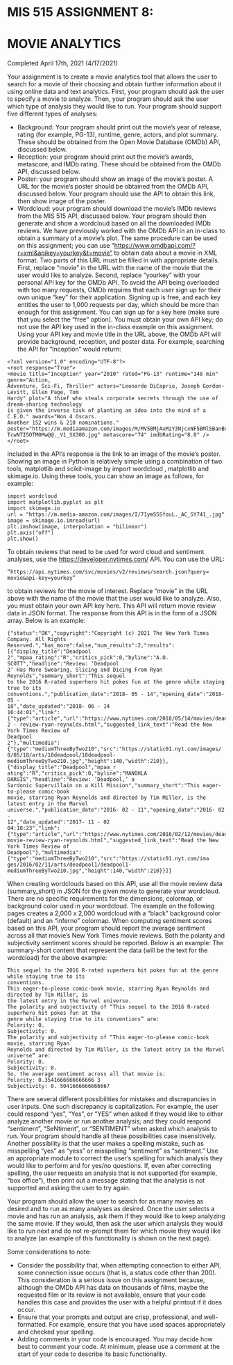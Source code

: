 # MIS 515 ASSIGNMENT 8:

# MOVIE ANALYTICS

Completed April 17th, 2021 (4/17/2021)

Your assignment is to create a movie analytics tool that allows the user to search for a movie of
their choosing and obtain further information about it using online data and text analytics. First,
your program should ask the user to specify a movie to analyze. Then, your program should ask
the user which type of analysis they would like to run. Your program should support five
different types of analyses:
- Background: Your program should print out the movie’s year of release, rating (for
    example, PG-13), runtime, genre, actors, and plot summary. These should be obtained
    from the Open Movie Database (OMDb) API, discussed below.
- Reception: your program should print out the movie’s awards, metascore, and IMDb
    rating. These should be obtained from the OMDb API, discussed below.
- Poster: your program should show an image of the movie’s poster. A URL for the
    movie’s poster should be obtained from the OMDb API, discussed below. Your program
    should use the API to obtain this link, then show image of the poster.
- Wordcloud: your program should download the movie’s IMDb reviews from the MIS
    515 API, discussed below. Your program should then generate and show a wordcloud
    based on all the downloaded IMDb reviews.
We have previously worked with the OMDb API in an in-class to obtain a summary of a movie’s
plot. The same procedure can be used on this assignment; you can use
“https://www.omdbapi.com/?r=xml&apikey=yourkey&t=movie” to obtain data about a movie in
XML format. Two parts of this URL must be filled in with appropriate details. First, replace
“movie” in the URL with the name of the movie that the user would like to analyze. Second,
replace “yourkey” with your personal API key for the OMDb API. To avoid the API being
overloaded with too many requests, OMDb requires that each user sign up for their own unique
“key” for their application. Signing up is free, and each key entitles the user to 1,000 requests per
day, which should be more than enough for this assignment. You can sign up for a key here
(make sure that you select the “free” option). You must obtain your own API key; do not use the
API key used in the in-class example on this assignment.
Using your API key and movie title in the URL above, the OMDb API will provide background,
reception, and poster data. For example, searching the API for “Inception” would return:
```
<?xml version="1.0" encoding="UTF-8"?>
<root response="True">
<movie title="Inception" year="2010" rated="PG-13" runtime="148 min" genre="Action,
Adventure, Sci-Fi, Thriller" actors="Leonardo DiCaprio, Joseph Gordon-Levitt, Ellen Page, Tom
Hardy" plot="A thief who steals corporate secrets through the use of dream-sharing technology
is given the inverse task of planting an idea into the mind of a C.E.O." awards="Won 4 Oscars.
Another 152 wins & 210 nominations."
poster="https://m.mediaamazon.com/images/M/MV5BMjAxMzY3NjcxNF5BMl5BanBnXkFtZ
TcwNTI5OTM0Mw@@._V1_SX300.jpg" metascore="74" imdbRating="8.8" />
</root>
```
Included in the API’s response is the link to an image of the movie’s poster. Showing an image
in Python is relatively simple using a combination of two tools, matplotlib and scikit-image by
import wordcloud , matplotlib and skimage.io. Using these tools, you can show an image as
follows, for example:
```
import wordcloud
import matplotlib.pyplot as plt
import skimage.io
url = "https://m.media-amazon.com/images/I/71ymSSSfouL._AC_SY741_.jpg"
image = skimage.io.imread(url)
plt.imshow(image, interpolation = "bilinear")
plt.axis("off")
plt.show()
```
To obtain reviews that need to be used for word cloud and sentiment analyses, use the
https://developer.nytimes.com/ API. You can use the URL:
```
“https://api.nytimes.com/svc/movies/v2/reviews/search.json?query= movie&api-key=yourkey”
```
to obtain reviews for the movie of interest. Replace “movie” in the URL above with the name of
the movie that the user would like to analyze. Also, you must obtain your own API key here.
This API will return movie review data in JSON format. The response from this API is in the
form of a JSON array. Below is an example:
```
{"status":"OK","copyright":"Copyright (c) 2021 The New York Times Company. All Rights
Reserved.","has_more":false,"num_results":2,"results":[{"display_title":"Deadpool
2","mpaa_rating":"R","critics_pick":0,"byline":"A.O. SCOTT","headline":"Review: ‘Deadpool
2’ Has More Swearing, Slicing and Dicing From Ryan Reynolds","summary_short":"This sequel
to the 2016 R-rated superhero hit pokes fun at the genre while staying true to its
conventions.","publication_date":"2018- 05 - 14","opening_date":"2018- 05 -
18","date_updated":"2018- 06 - 14
16:44:01","link":{"type":"article","url":"https://www.nytimes.com/2018/05/14/movies/deadpool-
2 - review-ryan-reynolds.html","suggested_link_text":"Read the New York Times Review of
Deadpool
2"},"multimedia":{"type":"mediumThreeByTwo210","src":"https://static01.nyt.com/images/
8/05/18/arts/18deadpool/18deadpool-
mediumThreeByTwo210.jpg","height":140,"width":210}},{"display_title":"Deadpool","mpaa_r
ating":"R","critics_pick":0,"byline":"MANOHLA DARGIS","headline":"Review: ‘Deadpool,’ a
Sardonic Supervillain on a Kill Mission","summary_short":"This eager-to-please comic-book
movie, starring Ryan Reynolds and directed by Tim Miller, is the latest entry in the Marvel
universe.","publication_date":"2016- 02 - 11","opening_date":"2016- 02 -
12","date_updated":"2017- 11 - 02
04:18:23","link":{"type":"article","url":"https://www.nytimes.com/2016/02/12/movies/deadpool-
movie-review-ryan-reynolds.html","suggested_link_text":"Read the New York Times Review of
Deadpool"},"multimedia":{"type":"mediumThreeByTwo210","src":"https://static01.nyt.com/ima
ges/2016/02/11/arts/deadpool1/deadpool1-
mediumThreeByTwo210.jpg","height":140,"width":210}}]}
```
When creating wordclouds based on this API, use all the movie review data (summary_short) in
JSON for the given movie to generate your wordcloud. There are no specific requirements for
the dimensions, colormap, or background color used in your wordcloud. The example on the
following pages creates a 2,000 x 2,000 wordcloud with a “black” background color (default)
and an “inferno” colormap. When computing sentiment scores based on this API, your program
should report the average sentiment across all that movie’s New York Times movie reviews.
Both the polarity and subjectivity sentiment scores should be reported. Below is an example:
The summary-short content that represent the data (will be the text for the wordcload) for the
above example:
```
This sequel to the 2016 R-rated superhero hit pokes fun at the genre while staying true to its
conventions.
This eager-to-please comic-book movie, starring Ryan Reynolds and directed by Tim Miller, is
the latest entry in the Marvel universe.
The polarity and subjectivity of “This sequel to the 2016 R-rated superhero hit pokes fun at the
genre while staying true to its conventions” are:
Polarity: 0.
Subjectivity: 0.
The polarity and subjectivity of “This eager-to-please comic-book movie, starring Ryan
Reynolds and directed by Tim Miller, is the latest entry in the Marvel universe” are:
Polarity: 0.
Subjectivity: 0.
So, the average sentiment across all that movie is:
Polarity: 0.3541666666666666 3
Subjectivity: 0. 5041666666666667
```
There are several different possibilities for mistakes and discrepancies in user inputs. One such
discrepancy is capitalization. For example, the user could respond “yes”, “Yes”, or “YES” when
asked if they would like to either analyze another movie or run another analysis; and they could
respond “sentiment”, “SeNtiment”, or “SENTIMENT” when asked which analysis to run. Your
program should handle all these possibilities case insensitively. Another possibility is that the
user makes a spelling mistake, such as misspelling “yes” as “yess” or misspelling “sentiment” as
“sentment.” Use an appropriate module to correct the user’s spelling for which analysis they
would like to perform and for yes/no questions. If, even after correcting spelling, the user
requests an analysis that is not supported (for example, “box office”), then print out a message
stating that the analysis is not supported and asking the user to try again.

Your program should allow the user to search for as many movies as desired and to run as many
analyses as desired. Once the user selects a movie and has run an analysis, ask them if they
would like to keep analyzing the same movie. If they would, then ask the user which analysis
they would like to run next and do not re-prompt them for which movie they would like to
analyze (an example of this functionality is shown on the next page).

Some considerations to note:

- Consider the possibility that, when attempting connection to either API, some connection
    issue occurs (that is, a status code other than 200). This consideration is a serious issue on
this assignment because, although the OMDb API has data on thousands of films, maybe
the requested film or its review is not available, ensure that your code handles this case
and provides the user with a helpful printout if it does occur.
- Ensure that your prompts and output are crisp, professional, and well-formatted. For
    example, ensure that you have used spaces appropriately and checked your spelling.
- Adding comments in your code is encouraged. You may decide how best to comment
    your code. At minimum, please use a comment at the start of your code to describe its
    basic functionality.

